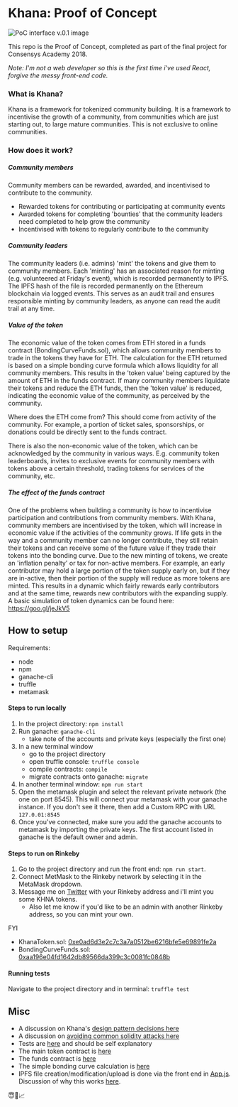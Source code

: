 # Khana: Proof of Concept

![PoC interface v.0.1 image](https://raw.githubusercontent.com/mrdavey/KhanaFramework/master/Khana%20POC/PoC.v.0.1.png)

This repo is the Proof of Concept, completed as part of the final project for Consensys Academy 2018.

_Note: I'm not a web developer so this is the first time i've used React, forgive the messy front-end code._

### What is Khana?
Khana is a framework for tokenized community building. It is a framework to incentivise the growth of a community, from communities which are just starting out, to large mature communities. This is not exclusive to online communities.

### How does it work?
##### Community members
Community members can be rewarded, awarded, and incentivised to contribute to the community.
* Rewarded tokens for contributing or participating at community events
* Awarded tokens for completing 'bounties' that the community leaders need completed to help grow the community
* Incentivised with tokens to regularly contribute to the community

##### Community leaders
The community leaders (i.e. admins) 'mint' the tokens and give them to community members. Each 'minting' has an associated reason for minting (e.g. volunteered at Friday's event), which is recorded permanently to IPFS. The IPFS hash of the file is recorded permanently on the Ethereum blockchain via logged events. This serves as an audit trail and ensures responsible minting by community leaders, as anyone can read the audit trail at any time.

##### Value of the token
The economic value of the token comes from ETH stored in a funds contract (BondingCurveFunds.sol), which allows community members to trade in the tokens they have for ETH. The calculation for the ETH returned is based on a simple bonding curve formula which allows liquidity for all community members. This results in the 'token value' being captured by the amount of ETH in the funds contract. If many community members liquidate their tokens and reduce the ETH funds, then the 'token value' is reduced, indicating the economic value of the community, as perceived by the community.

Where does the ETH come from? This should come from activity of the community. For example, a portion of ticket sales, sponsorships, or donations could be directly sent to the funds contract.

There is also the non-economic value of the token, which can be acknowledged by the community in various ways. E.g. community token leaderboards, invites to exclusive events for community members with tokens above a certain threshold, trading tokens for services of the community, etc.

##### The effect of the funds contract
One of the problems when building a community is how to incentivise participation and contributions from community members. With Khana, community members are incentivised by the token, which will increase in economic value if the activities of the community grows. If life gets in the way and a community member can no longer contribute, they still retain their tokens and can receive some of the future value if they trade their tokens into the bonding curve.
Due to the new minting of tokens, we create an 'inflation penalty' or tax for non-active members. For example, an early contributor may hold a large portion of the token supply early on, but if they are in-active, then their portion of the supply will reduce as more tokens are minted. This results in a dynamic which fairly rewards early contributors and at the same time, rewards new contributors with the expanding supply.
A basic simulation of token dynamics can be found here: https://goo.gl/jeJkV5

## How to setup
Requirements:
* node
* npm
* ganache-cli
* truffle
* metamask

#### Steps to run locally
1. In the project directory: `npm install`
2. Run ganache: `ganache-cli`
    * take note of the accounts and private keys (especially the first one)
3. In a new terminal window
    * go to the project directory
    * open truffle console: `truffle console`
    * compile contracts: `compile`
    * migrate contracts onto ganache: `migrate`
4. In another terminal window: `npm run start`
5. Open the metamask plugin and select the relevant private network (the one on port 8545). This will connect your metamask with your ganache instance. If you don't see it there, then add a Custom RPC with URL `127.0.01:8545`
6. Once you've connected, make sure you add the ganache accounts to metamask by importing the private keys. The first account listed in ganache is the default owner and admin.

#### Steps to run on Rinkeby
1. Go to the project directory and run the front end: `npm run start`.
2. Connect MetMask to the Rinkeby network by selecting it in the MetaMask dropdown.
3. Message me on [Twitter](https://twitter.com/daveytea) with your Rinkeby address and i'll mint you some KHNA tokens.
    * Also let me know if you'd like to be an admin with another Rinkeby address, so you can mint your own.

FYI
* KhanaToken.sol: [0xe0ad6d3e2c7c3a7a0512be6216bfe5e69891fe2a](https://rinkeby.etherscan.io/address/0xe0ad6d3e2c7c3a7a0512be6216bfe5e69891fe2a)
* BondingCurveFunds.sol: [0xaa196e04fd1642db89566da399c3c0081fc0848b](https://rinkeby.etherscan.io/address/0xaa196e04fd1642db89566da399c3c0081fc0848b)

#### Running tests
Navigate to the project directory and in terminal: `truffle test`

## Misc
* A discussion on Khana's [design pattern decisions here](https://github.com/mrdavey/KhanaFramework/blob/master/Khana%20POC/design_pattern_desicions.md)
* A discussion on [avoiding common solidity attacks here](https://github.com/mrdavey/KhanaFramework/blob/master/Khana%20POC/avoiding_common_attacks.md)
* Tests are [here](https://github.com/mrdavey/KhanaFramework/tree/master/Khana%20POC/test) and should be self explanatory
* The main token contract is [here](https://github.com/mrdavey/KhanaFramework/blob/master/Khana%20POC/contracts/KhanaToken.sol)
* The funds contract is [here](https://github.com/mrdavey/KhanaFramework/blob/master/Khana%20POC/contracts/BondingCurveFunds.sol)
* The simple bonding curve calculation is [here](https://github.com/mrdavey/KhanaFramework/blob/03a96a0a5d9535c53daf961e745d760e5e08c9ca/Khana%20POC/contracts/KhanaToken.sol#L198)
* IPFS file creation/modification/upload is done via the front end in [App.js](https://github.com/mrdavey/KhanaFramework/blob/master/Khana%20POC/src/App.js). Discussion of why this works [here](https://github.com/mrdavey/KhanaFramework/blob/master/Khana%20POC/design_pattern_desicions.md#storage-of-audit-records-in-ipfs).


😇🤗📈
